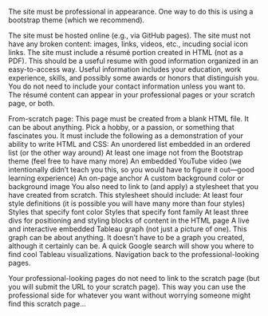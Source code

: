 The site must be professional in appearance. One way to do this is using a bootstrap theme (which we recommend).

The site must be hosted online (e.g., via GitHub pages).
The site must not have any broken content: images, links, videos, etc., incuding social icon links.
The site must include a résumé portion created in HTML (not as a PDF). This should be a useful resume with good information organized in an easy-to-access way. Useful information includes your education, work experience, skills, and possibly some awards or honors that distinguish you. You do not need to include your contact information unless you want to. The résumé content can appear in your professional pages or your scratch page, or both.

From-scratch page:
This page must be created from a blank HTML file.
It can be about anything. Pick a hobby, or a passion, or something that fascinates you.
It must include the following as a demonstration of your ability to write HTML and CSS:
An unordered list embedded in an ordered list (or the other way around)
At least one image not from the Bootstrap theme (feel free to have many more)
An embedded YouTube video (we intentionally didn’t teach you this, so you would have to figure it out—good learning experience)
An on-page anchor
A custom background color or background image
You also need to link to (and apply) a stylesheet that you have created from scratch. This stylesheet should include:
At least four style definitions (it is possible you will have many more than four styles)
Styles that specify font color
Styles that specify font family
At least three divs for positioning and styling blocks of content in the HTML page
A live and interactive embedded Tableau graph (not just a picture of one).
This graph can be about anything. It doesn’t have to be a graph you created, although it certainly can be.
A quick Google search will show you where to find cool Tableau visualizations.
Navigation back to the professional-looking pages.

Your professional-looking pages do not need to link to the scratch page (but you will submit the URL to your scratch page). This way you can use the professional side for whatever you want without worrying someone might find this scratch page…
